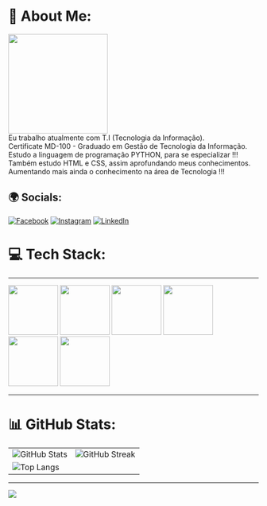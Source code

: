 # 💾 About Me:
<p></p><img height=200 width=200 src="https://media4.giphy.com/media/v1.Y2lkPTc5MGI3NjExcXl2OXJmNWdyOWV4c3o2dHUxNzJjeThocTJtN3NoZWdyY3M1ejIzbyZlcD12MV9pbnRlcm5hbF9naWZfYnlfaWQmY3Q9Zw/bGgsc5mWoryfgKBx1u/giphy.webp"></img>
<div>
Eu trabalho atualmente com T.I (Tecnologia da Informação).<br>Certificate MD-100 - Graduado em Gestão de Tecnologia da Informação.<br>Estudo a linguagem de programação PYTHON, para se especializar !!!<br>Também estudo HTML e CSS, assim aprofundando meus conhecimentos.<br>Aumentando mais ainda o conhecimento na área de Tecnologia !!!</p>
</div>



## 🌍 Socials:
[![Facebook](https://img.shields.io/badge/Facebook-%231877F2.svg?logo=Facebook&logoColor=white)](https://facebook.com/https://www.facebook.com/maicon.paesbezbirolo) [![Instagram](https://img.shields.io/badge/Instagram-%23E4405F.svg?logo=Instagram&logoColor=white)](https://instagram.com/https://www.instagram.com/maicondante/) [![LinkedIn](https://img.shields.io/badge/LinkedIn-%230077B5.svg?logo=linkedin&logoColor=white)](https://linkedin.com/in/https://www.linkedin.com/in/maicon-paes-bez-birolo-a49a7368/) 

# 💻 Tech Stack:
<hr>
<div></p><img height=100 width=100 src="https://cdn.jsdelivr.net/gh/devicons/devicon@latest/icons/python/python-original-wordmark.svg" /> 
<img height=100 width=100 src="https://cdn.jsdelivr.net/gh/devicons/devicon@latest/icons/html5/html5-original-wordmark.svg" />
<img height=100 width=100 src="https://cdn.jsdelivr.net/gh/devicons/devicon@latest/icons/css3/css3-original-wordmark.svg" />
<img height=100 width=100 src="https://cdn.jsdelivr.net/gh/devicons/devicon@latest/icons/django/django-plain-wordmark.svg" />
<img height=100 width=100 src="https://cdn.jsdelivr.net/gh/devicons/devicon@latest/icons/vscode/vscode-original-wordmark.svg" />
<img height=100 width=100 src="https://cdn.jsdelivr.net/gh/devicons/devicon@latest/icons/jupyter/jupyter-original-wordmark.svg" /></div>  <hr>

# 📊 GitHub Stats:
<table>
  <tr>
    <td><img src="https://github-readme-stats.vercel.app/api?username=MaiconDante&theme=dracula&hide_border=false&include_all_commits=false&count_private=false" alt="GitHub Stats"></td>
    <td><img src="https://github-readme-streak-stats.herokuapp.com/?user=MaiconDante&theme=dracula&hide_border=false" alt="GitHub Streak"></td>
  </tr>
  <tr>
    <td colspan="2"><img src="https://github-readme-stats.vercel.app/api/top-langs/?username=MaiconDante&theme=dracula&hide_border=false&include_all_commits=false&count_private=false&layout=compact" alt="Top Langs"></td>
  </tr>
</table>

---
[![](https://visitcount.itsvg.in/api?id=MaiconDante&icon=2&color=1)](https://visitcount.itsvg.in)



